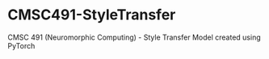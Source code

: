 # CMSC491-StyleTransfer
CMSC 491 (Neuromorphic Computing) - Style Transfer Model created using PyTorch
